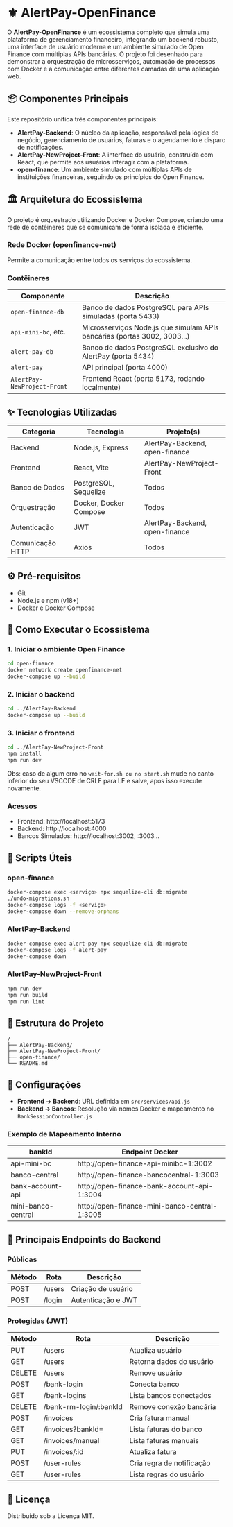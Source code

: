 # ⚜️ AlertPay-OpenFinance

O **AlertPay-OpenFinance** é um ecossistema completo que simula uma plataforma de gerenciamento financeiro, integrando um backend robusto, uma interface de usuário moderna e um ambiente simulado de Open Finance com múltiplas APIs bancárias. O projeto foi desenhado para demonstrar a orquestração de microsserviços, automação de processos com Docker e a comunicação entre diferentes camadas de uma aplicação web.

## 📦 Componentes Principais

Este repositório unifica três componentes principais:

- **AlertPay-Backend**: O núcleo da aplicação, responsável pela lógica de negócio, gerenciamento de usuários, faturas e o agendamento e disparo de notificações.
- **AlertPay-NewProject-Front**: A interface do usuário, construída com React, que permite aos usuários interagir com a plataforma.
- **open-finance**: Um ambiente simulado com múltiplas APIs de instituições financeiras, seguindo os princípios do Open Finance.

## 🏛️ Arquitetura do Ecossistema

O projeto é orquestrado utilizando Docker e Docker Compose, criando uma rede de contêineres que se comunicam de forma isolada e eficiente.

### Rede Docker (openfinance-net)
Permite a comunicação entre todos os serviços do ecossistema.

### Contêineres

| Componente             | Descrição                                                                 |
|------------------------|---------------------------------------------------------------------------|
| `open-finance-db`      | Banco de dados PostgreSQL para APIs simuladas (porta 5433)               |
| `api-mini-bc`, etc.    | Microsserviços Node.js que simulam APIs bancárias (portas 3002, 3003...) |
| `alert-pay-db`         | Banco de dados PostgreSQL exclusivo do AlertPay (porta 5434)             |
| `alert-pay`            | API principal (porta 4000)                                               |
| `AlertPay-NewProject-Front` | Frontend React (porta 5173, rodando localmente)                        |

## ✨ Tecnologias Utilizadas

| Categoria        | Tecnologia             | Projeto(s)                    |
|------------------|------------------------|-------------------------------|
| Backend          | Node.js, Express       | AlertPay-Backend, open-finance |
| Frontend         | React, Vite            | AlertPay-NewProject-Front     |
| Banco de Dados   | PostgreSQL, Sequelize  | Todos                         |
| Orquestração     | Docker, Docker Compose | Todos                         |
| Autenticação     | JWT                    | AlertPay-Backend, open-finance |
| Comunicação HTTP | Axios                  | Todos                         |

## ⚙️ Pré-requisitos

- Git
- Node.js e npm (v18+)
- Docker e Docker Compose

## 🚀 Como Executar o Ecossistema

### 1. Iniciar o ambiente Open Finance

```bash
cd open-finance
docker network create openfinance-net
docker-compose up --build
```

### 2. Iniciar o backend

```bash
cd ../AlertPay-Backend
docker-compose up --build
```

### 3. Iniciar o frontend

```bash
cd ../AlertPay-NewProject-Front
npm install
npm run dev
```

Obs: caso de algum erro no `wait-for.sh ou no start.sh` mude no canto inferior do seu VSCODE de CRLF para LF e salve, apos isso execute novamente. 

### Acessos

- Frontend: http://localhost:5173
- Backend: http://localhost:4000
- Bancos Simulados: http://localhost:3002, :3003...

## 🔧 Scripts Úteis

### open-finance

```bash
docker-compose exec <serviço> npx sequelize-cli db:migrate
./undo-migrations.sh
docker-compose logs -f <serviço>
docker-compose down --remove-orphans
```

### AlertPay-Backend

```bash
docker-compose exec alert-pay npx sequelize-cli db:migrate
docker-compose logs -f alert-pay
docker-compose down
```

### AlertPay-NewProject-Front

```bash
npm run dev
npm run build
npm run lint
```

## 📁 Estrutura do Projeto

```
/
├── AlertPay-Backend/
├── AlertPay-NewProject-Front/
├── open-finance/
└── README.md
```

## 🔌 Configurações

- **Frontend → Backend**: URL definida em `src/services/api.js`
- **Backend → Bancos**: Resolução via nomes Docker e mapeamento no `BankSessionController.js`

### Exemplo de Mapeamento Interno

| bankId            | Endpoint Docker                                    |
|-------------------|----------------------------------------------------|
| api-mini-bc       | http://open-finance-api-minibc-1:3002              |
| banco-central     | http://open-finance-bancocentral-1:3003           |
| bank-account-api  | http://open-finance-bank-account-api-1:3004       |
| mini-banco-central| http://open-finance-mini-banco-central-1:3005     |

## 📡 Principais Endpoints do Backend

### Públicas

| Método | Rota     | Descrição                       |
|--------|----------|----------------------------------|
| POST   | /users   | Criação de usuário              |
| POST   | /login   | Autenticação e JWT              |

### Protegidas (JWT)

| Método | Rota                        | Descrição                               |
|--------|-----------------------------|------------------------------------------|
| PUT    | /users                      | Atualiza usuário                         |
| GET    | /users                      | Retorna dados do usuário                 |
| DELETE | /users                      | Remove usuário                           |
| POST   | /bank-login                 | Conecta banco                            |
| GET    | /bank-logins                | Lista bancos conectados                  |
| DELETE | /bank-rm-login/:bankId      | Remove conexão bancária                  |
| POST   | /invoices                   | Cria fatura manual                       |
| GET    | /invoices?bankId=<id>       | Lista faturas do banco                   |
| GET    | /invoices/manual            | Lista faturas manuais                    |
| PUT    | /invoices/:id               | Atualiza fatura                          |
| POST   | /user-rules                 | Cria regra de notificação                |
| GET    | /user-rules                 | Lista regras do usuário                  |

## 📄 Licença

Distribuído sob a Licença MIT.
